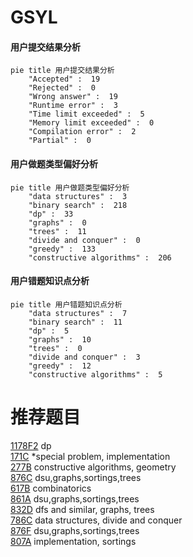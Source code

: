 # GSYL

<!-- tabs:start -->



#### **用户提交结果分析**

```mermaid
pie title 用户提交结果分析
    "Accepted" :  19
    "Rejected" :  0
    "Wrong answer" :  19
    "Runtime error" :  3
    "Time limit exceeded" :  5
    "Memory limit exceeded" :  0
    "Compilation error" :  2
    "Partial" :  0
```

#### **用户做题类型偏好分析**

```mermaid
pie title 用户做题类型偏好分析
    "data structures" :  3
    "binary search" :  218
    "dp" :  33
    "graphs" :  0
    "trees" :  11
    "divide and conquer" :  0
    "greedy" :  133
    "constructive algorithms" :  206
```
#### **用户错题知识点分析**

```mermaid
pie title 用户错题知识点分析
    "data structures" :  7
    "binary search" :  11
    "dp" :  5
    "graphs" :  10
    "trees" :  0
    "divide and conquer" :  3
    "greedy" :  12
    "constructive algorithms" :  5
```



<!-- tabs:end -->
# 推荐题目
[1178F2](https://codeforces.com/contest/1178F/problem/2)		dp		  
[171C](https://codeforces.com/contest/171/problem/C)		*special problem,
                        implementation		  
[277B](https://codeforces.com/contest/277/problem/B)		constructive algorithms,
                        geometry		  
[876C](https://codeforces.com/contest/876/problem/C)		dsu,graphs,sortings,trees		  
[617B](https://codeforces.com/contest/617/problem/B)		combinatorics		  
[861A](https://codeforces.com/contest/861/problem/A)		dsu,graphs,sortings,trees		  
[832D](https://codeforces.com/contest/832/problem/D)		dfs and similar,
                        graphs,
                        trees		  
[786C](https://codeforces.com/contest/786/problem/C)		data structures,
                        divide and conquer		  
[876F](https://codeforces.com/contest/876/problem/F)		dsu,graphs,sortings,trees		  
[807A](https://codeforces.com/contest/807/problem/A)		implementation,
                        sortings		  
